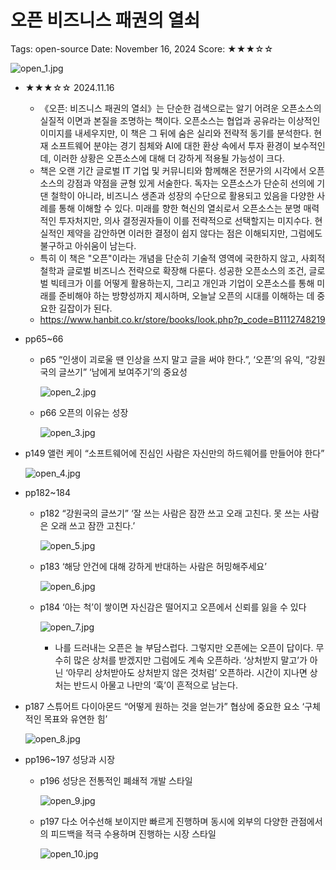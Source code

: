 # 오픈 비즈니스 패권의 열쇠

Tags: open-source
Date: November 16, 2024
Score: ★★★☆☆

![open_1.jpg](open/open_1.jpg)

- ★★★☆☆ 2024.11.16
    - 《오픈: 비즈니스 패권의 열쇠》는 단순한 검색으로는 알기 어려운 오픈소스의 실질적 이면과 본질을 조명하는 책이다. 오픈소스는 협업과 공유라는 이상적인 이미지를 내세우지만, 이 책은 그 뒤에 숨은 실리와 전략적 동기를 분석한다. 현재 소프트웨어 분야는 경기 침체와 AI에 대한 환상 속에서 투자 환경이 보수적인데, 이러한 상황은 오픈소스에 대해 더 강하게 적용될 가능성이 크다.
    - 책은 오랜 기간 글로벌 IT 기업 및 커뮤니티와 함께해온 전문가의 시각에서 오픈소스의 강점과 약점을 균형 있게 서술한다. 독자는 오픈소스가 단순히 선의에 기댄 철학이 아니라, 비즈니스 생존과 성장의 수단으로 활용되고 있음을 다양한 사례를 통해 이해할 수 있다. 미래를 향한 혁신의 열쇠로서 오픈소스는 분명 매력적인 투자처지만, 의사 결정권자들이 이를 전략적으로 선택할지는 미지수다. 현실적인 제약을 감안하면 이러한 결정이 쉽지 않다는 점은 이해되지만, 그럼에도 불구하고 아쉬움이 남는다.
    - 특히 이 책은 "오픈"이라는 개념을 단순히 기술적 영역에 국한하지 않고, 사회적 철학과 글로벌 비즈니스 전략으로 확장해 다룬다. 성공한 오픈소스의 조건, 글로벌 빅테크가 이를 어떻게 활용하는지, 그리고 개인과 기업이 오픈소스를 통해 미래를 준비해야 하는 방향성까지 제시하며, 오늘날 오픈의 시대를 이해하는 데 중요한 길잡이가 된다.
    - https://www.hanbit.co.kr/store/books/look.php?p_code=B1112748219
- pp65~66
    - p65 “인생이 괴로울 땐 인상을 쓰지 말고 글을 써야 한다.”, ‘오픈’의 유익, “강원국의 글쓰기” ‘남에게 보여주기’의 중요성
        
        ![open_2.jpg](open/open_2.jpg)
        
    - p66 오픈의 이유는 성장
        
        ![open_3.jpg](open/open_3.jpg)
        
- p149 앨런 케이 “소프트웨어에 진심인 사람은 자신만의 하드웨어를 만들어야 한다”
    
    ![open_4.jpg](open/open_4.jpg)
    
- pp182~184
    - p182 “강원국의 글쓰기” ‘잘 쓰는 사람은 잠깐 쓰고 오래 고친다. 못 쓰는 사람은 오래 쓰고 잠깐 고친다.’
        
        ![open_5.jpg](open/open_5.jpg)
        
    - p183 ‘해당 안건에 대해 강하게 반대하는 사람은 허밍해주세요’
        
        ![open_6.jpg](open/open_6.jpg)
        
    - p184 ‘아는 척’이 쌓이면 자신감은 떨어지고 오픈에서 신뢰를 잃을 수 있다
        
        ![open_7.jpg](open/open_7.jpg)
        
        - 나를 드러내는 오픈은 늘 부담스럽다. 그렇지만 오픈에는 오픈이 답이다. 무수히 많은 상처를 받겠지만 그럼에도 계속 오픈하라. ‘상처받지 말고’가 아닌 ‘아무리 상처받아도 상처받지 않은 것처럼’ 오픈하라. 시간이 지나면 상처는 반드시 아물고 나만의 ‘훅’이 흔적으로 남는다.
- p187 스튜어트 다이아몬드 “어떻게 원하는 것을 얻는가” 협상에 중요한 요소 ‘구체적인 목표와 유연한 힘’
    
    ![open_8.jpg](open/open_8.jpg)
    
- pp196~197 성당과 시장
    - p196 성당은 전통적인 폐쇄적 개발 스타일
        
        ![open_9.jpg](open/open_9.jpg)
        
    - p197 다소 어수선해 보이지만 빠르게 진행하며 동시에 외부의 다양한 관점에서의 피드백을 적극 수용하며 진행하는 시장 스타일
        
        ![open_10.jpg](open/open_10.jpg)
